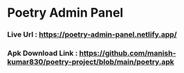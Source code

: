 # Poetry Admin Panel

### Live Url : https://poetry-admin-panel.netlify.app/

### Apk Download Link : https://github.com/manish-kumar830/poetry-project/blob/main/poetry.apk
